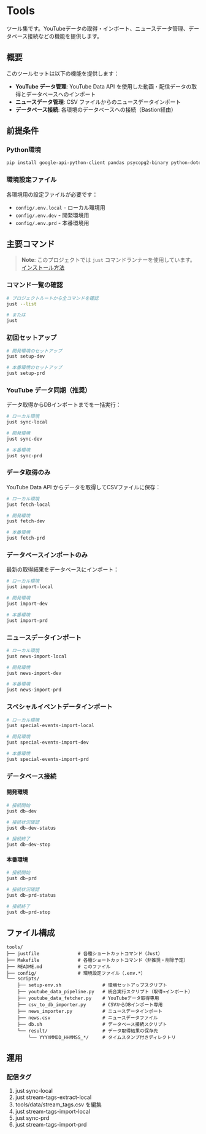 # Tools

ツール集です。YouTubeデータの取得・インポート、ニュースデータ管理、データベース接続などの機能を提供します。

## 概要

このツールセットは以下の機能を提供します：

- **YouTube データ管理**: YouTube Data API を使用した動画・配信データの取得とデータベースへのインポート
- **ニュースデータ管理**: CSV ファイルからのニュースデータインポート  
- **データベース接続**: 各環境のデータベースへの接続（Bastion経由）

## 前提条件

### Python環境
```bash
pip install google-api-python-client pandas psycopg2-binary python-dotenv
```

### 環境設定ファイル
各環境用の設定ファイルが必要です：
- `config/.env.local` - ローカル環境用
- `config/.env.dev` - 開発環境用  
- `config/.env.prd` - 本番環境用

## 主要コマンド

> **Note**: このプロジェクトでは `just` コマンドランナーを使用しています。[インストール方法](https://github.com/casey/just#installation)

### コマンド一覧の確認

```bash
# プロジェクトルートから全コマンドを確認
just --list

# または
just
```

### 初回セットアップ

```bash
# 開発環境のセットアップ
just setup-dev

# 本番環境のセットアップ
just setup-prd
```

### YouTube データ同期（推奨）

データ取得からDBインポートまでを一括実行：

```bash
# ローカル環境
just sync-local

# 開発環境
just sync-dev

# 本番環境
just sync-prd
```

### データ取得のみ

YouTube Data API からデータを取得してCSVファイルに保存：

```bash
# ローカル環境
just fetch-local

# 開発環境
just fetch-dev

# 本番環境
just fetch-prd
```

### データベースインポートのみ

最新の取得結果をデータベースにインポート：

```bash
# ローカル環境
just import-local

# 開発環境
just import-dev

# 本番環境
just import-prd
```

### ニュースデータインポート

```bash
# ローカル環境
just news-import-local

# 開発環境
just news-import-dev

# 本番環境
just news-import-prd
```

### スペシャルイベントデータインポート

```bash
# ローカル環境
just special-events-import-local

# 開発環境
just special-events-import-dev

# 本番環境
just special-events-import-prd
```

### データベース接続

#### 開発環境

```bash
# 接続開始
just db-dev

# 接続状況確認
just db-dev-status

# 接続終了
just db-dev-stop
```

#### 本番環境

```bash
# 接続開始
just db-prd

# 接続状況確認
just db-prd-status

# 接続終了
just db-prd-stop
```

## ファイル構成

```
tools/
├── justfile              # 各種ショートカットコマンド（Just）
├── Makefile              # 各種ショートカットコマンド（非推奨・削除予定）
├── README.md             # このファイル
├── config/               # 環境設定ファイル（.env.*）
└── scripts/
    ├── setup-env.sh               # 環境セットアップスクリプト
    ├── youtube_data_pipeline.py   # 統合実行スクリプト（取得→インポート）
    ├── youtube_data_fetcher.py    # YouTubeデータ取得専用
    ├── csv_to_db_importer.py      # CSVからDBインポート専用
    ├── news_importer.py           # ニュースデータインポート
    ├── news.csv                   # ニュースデータファイル
    ├── db.sh                      # データベース接続スクリプト
    └── result/                    # データ取得結果の保存先
        └── YYYYMMDD_HHMMSS_*/     # タイムスタンプ付きディレクトリ
```
## 運用

### 配信タグ

1. just sync-local
2. just stream-tags-extract-local
3. tools/data/stream_tags.csv を編集
4. just stream-tags-import-local
5. just sync-prd
6. just stream-tags-import-prd
